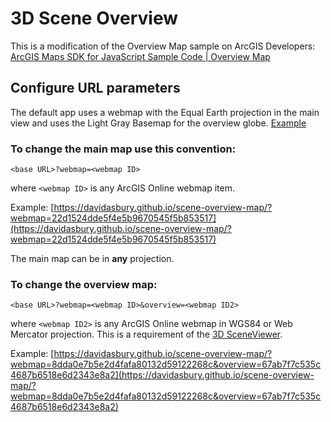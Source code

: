 # 3D Scene Overview

This is a modification of the Overview Map sample on ArcGIS Developers: [ArcGIS Maps SDK for JavaScript
Sample Code | Overview Map](https://developers.arcgis.com/javascript/latest/sample-code/overview-map/)

## Configure URL parameters

The default app uses a webmap with the Equal Earth projection in the main view and uses the Light Gray Basemap for the overview globe. [Example](https://davidasbury.github.io/scene-overview-map)

### To change the main map use this convention:

``<base URL>?webmap=<webmap ID>`` 

where ``<webmap ID>`` is any ArcGIS Online webmap item. 

Example: [https://davidasbury.github.io/scene-overview-map/?webmap=22d1524dde5f4e5b9670545f5b853517](https://davidasbury.github.io/scene-overview-map/?webmap=22d1524dde5f4e5b9670545f5b853517)

The main map can be in **any** projection.

### To change the overview map:

``<base URL>?webmap=<webmap ID>&overview=<webmap ID2>``

where ``<webmap ID2>`` is any ArcGIS Online webmap in WGS84 or Web Mercator projection. This is a requirement of the [3D SceneViewer](https://developers.arcgis.com/javascript/latest/api-reference/esri-views-SceneView.html#spatialReference).

Example: [https://davidasbury.github.io/scene-overview-map/?webmap=8dda0e7b5e2d4fafa80132d59122268c&overview=67ab7f7c535c4687b6518e6d2343e8a2](https://davidasbury.github.io/scene-overview-map/?webmap=8dda0e7b5e2d4fafa80132d59122268c&overview=67ab7f7c535c4687b6518e6d2343e8a2)
